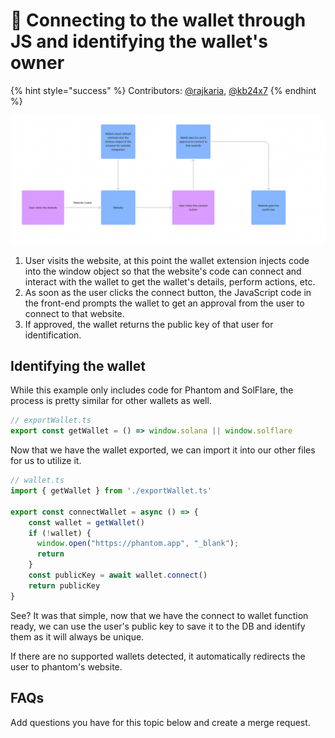 # 🔌 Connecting to the wallet through JS and identifying the wallet's owner

{% hint style="success" %}
Contributors: [@rajkaria](https://github.com/rajkaria), [@kb24x7](https://github.com/kb24x7)
{% endhint %}

![](../.gitbook/assets/code-1.png)

1. User visits the website, at this point the wallet extension injects code into the window object so that the website's code can connect and interact with the wallet to get the wallet's details, perform actions, etc.
2. As soon as the user clicks the connect button, the JavaScript code in the front-end prompts the wallet to get an approval from the user to connect to that website.
3. If approved, the wallet returns the public key of that user for identification.

## Identifying the wallet

While this example only includes code for Phantom and SolFlare, the process is pretty similar for other wallets as well.

```javascript
// exportWallet.ts
export const getWallet = () => window.solana || window.solflare
```

Now that we have the wallet exported, we can import it into our other files for us to utilize it.

```javascript
// wallet.ts
import { getWallet } from './exportWallet.ts'

export const connectWallet = async () => {
    const wallet = getWallet()
    if (!wallet) {
      window.open("https://phantom.app", "_blank"); 
      return
    }
    const publicKey = await wallet.connect()
    return publicKey
}
```

See? It was that simple, now that we have the connect to wallet function ready, we can use the user's public key to save it to the DB and identify them as it will always be unique.

If there are no supported wallets detected, it automatically redirects the user to phantom's website.

## FAQs

Add questions you have for this topic below and create a merge request.
